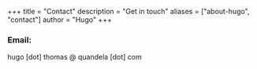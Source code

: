 +++
title = "Contact"
description = "Get in touch"
aliases = ["about-hugo", "contact"]
author = "Hugo"
+++

<!-- Ph.D. student in quantum machine learning. -->

### Email:

hugo [dot] thomas @ quandela [dot] com
<!-- ### PGP:
<a href="/gpg.txt"> 996F 44AE E75D 654A 1B75  A1E8 2085 EDCB 6CB8 DA06 </a> -->
